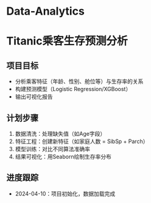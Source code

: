 # Data-Analytics

# Titanic乘客生存预测分析  
## 项目目标  
- 分析乘客特征（年龄、性别、舱位等）与生存率的关系  
- 构建预测模型（Logistic Regression/XGBoost）  
- 输出可视化报告  

## 计划步骤  
1. 数据清洗：处理缺失值（如Age字段）  
2. 特征工程：创建新特征（如家庭人数 = SibSp + Parch）  
3. 模型训练：对比不同算法准确率  
4. 结果可视化：用Seaborn绘制生存率分布  

## 进度跟踪  
- 2024-04-10：项目初始化，数据加载完成  
